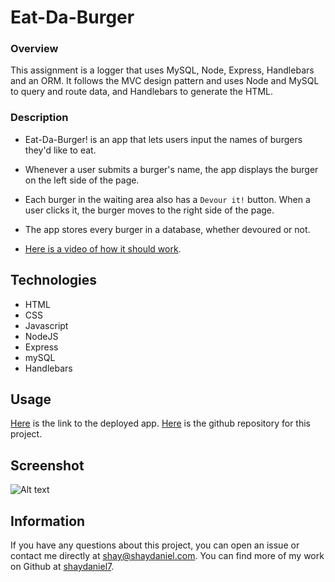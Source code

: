 # Eat-Da-Burger

### Overview

This assignment is a logger that uses MySQL, Node, Express, Handlebars and an ORM. It follows the MVC design pattern and uses Node and MySQL to query and route data, and Handlebars to generate the HTML.

### Description

* Eat-Da-Burger! is an app that lets users input the names of burgers they'd like to eat.

* Whenever a user submits a burger's name, the app displays the burger on the left side of the page.

* Each burger in the waiting area also has a `Devour it!` button. When a user clicks it, the burger moves to the right side of the page.

* The app stores every burger in a database, whether devoured or not.

* [Here is a video of how it should work](https://youtu.be/msvdn95x9OM).

## Technologies

* HTML
* CSS
* Javascript
* NodeJS
* Express
* mySQL
* Handlebars

## Usage

[Here](https://stormy-garden.herokuapp.com/) is the link to the deployed app.  [Here](https://github.com/shaydaniel7/burger "Link to github repository") is the github repository for this project.

## Screenshot

![Alt text](screenshot.png "Screenshot")

## Information

If you have any questions about this project, you can open an issue or contact me directly at shay@shaydaniel.com. You can find more of my work on Github at [shaydaniel7](https://github.com/shaydaniel7/).  

